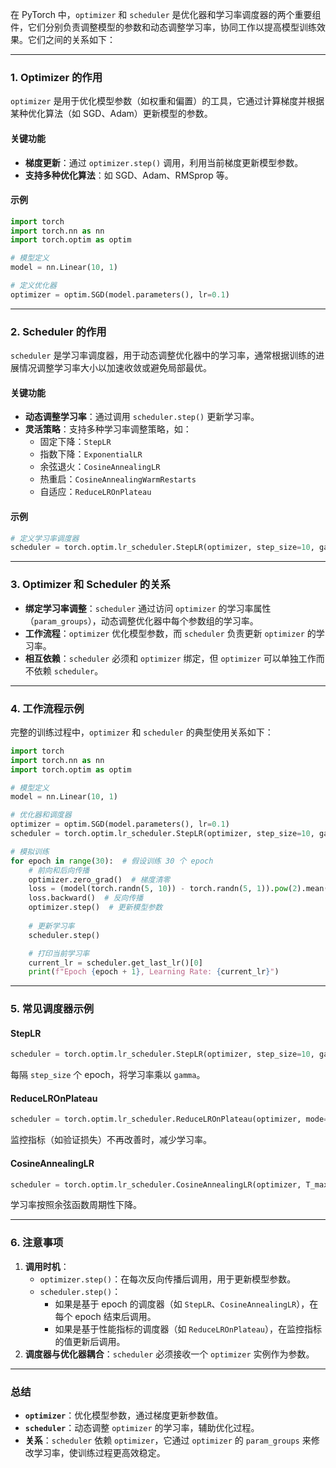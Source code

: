 在 PyTorch 中，`optimizer` 和 `scheduler` 是优化器和学习率调度器的两个重要组件，它们分别负责调整模型的参数和动态调整学习率，协同工作以提高模型训练效果。它们之间的关系如下：

---

### **1. Optimizer 的作用**
`optimizer` 是用于优化模型参数（如权重和偏置）的工具，它通过计算梯度并根据某种优化算法（如 SGD、Adam）更新模型的参数。

#### 关键功能
- **梯度更新**：通过 `optimizer.step()` 调用，利用当前梯度更新模型参数。
- **支持多种优化算法**：如 SGD、Adam、RMSprop 等。

#### 示例
```python
import torch
import torch.nn as nn
import torch.optim as optim

# 模型定义
model = nn.Linear(10, 1)

# 定义优化器
optimizer = optim.SGD(model.parameters(), lr=0.1)
```

---

### **2. Scheduler 的作用**
`scheduler` 是学习率调度器，用于动态调整优化器中的学习率，通常根据训练的进展情况调整学习率大小以加速收敛或避免局部最优。

#### 关键功能
- **动态调整学习率**：通过调用 `scheduler.step()` 更新学习率。
- **灵活策略**：支持多种学习率调整策略，如：
  - 固定下降：`StepLR`
  - 指数下降：`ExponentialLR`
  - 余弦退火：`CosineAnnealingLR`
  - 热重启：`CosineAnnealingWarmRestarts`
  - 自适应：`ReduceLROnPlateau`

#### 示例
```python
# 定义学习率调度器
scheduler = torch.optim.lr_scheduler.StepLR(optimizer, step_size=10, gamma=0.1)
```

---

### **3. Optimizer 和 Scheduler 的关系**
- **绑定学习率调整**：`scheduler` 通过访问 `optimizer` 的学习率属性（`param_groups`），动态调整优化器中每个参数组的学习率。
- **工作流程**：`optimizer` 优化模型参数，而 `scheduler` 负责更新 `optimizer` 的学习率。
- **相互依赖**：`scheduler` 必须和 `optimizer` 绑定，但 `optimizer` 可以单独工作而不依赖 `scheduler`。

---

### **4. 工作流程示例**
完整的训练过程中，`optimizer` 和 `scheduler` 的典型使用关系如下：

```python
import torch
import torch.nn as nn
import torch.optim as optim

# 模型定义
model = nn.Linear(10, 1)

# 优化器和调度器
optimizer = optim.SGD(model.parameters(), lr=0.1)
scheduler = torch.optim.lr_scheduler.StepLR(optimizer, step_size=10, gamma=0.1)

# 模拟训练
for epoch in range(30):  # 假设训练 30 个 epoch
    # 前向和后向传播
    optimizer.zero_grad()  # 梯度清零
    loss = (model(torch.randn(5, 10)) - torch.randn(5, 1)).pow(2).mean()  # 示例损失
    loss.backward()  # 反向传播
    optimizer.step()  # 更新模型参数
    
    # 更新学习率
    scheduler.step()

    # 打印当前学习率
    current_lr = scheduler.get_last_lr()[0]
    print(f"Epoch {epoch + 1}, Learning Rate: {current_lr}")
```

---

### **5. 常见调度器示例**
#### StepLR
```python
scheduler = torch.optim.lr_scheduler.StepLR(optimizer, step_size=10, gamma=0.1)
```
每隔 `step_size` 个 epoch，将学习率乘以 `gamma`。

#### ReduceLROnPlateau
```python
scheduler = torch.optim.lr_scheduler.ReduceLROnPlateau(optimizer, mode='min', factor=0.1, patience=5)
```
监控指标（如验证损失）不再改善时，减少学习率。

#### CosineAnnealingLR
```python
scheduler = torch.optim.lr_scheduler.CosineAnnealingLR(optimizer, T_max=50, eta_min=0.001)
```
学习率按照余弦函数周期性下降。

---

### **6. 注意事项**
1. **调用时机**：
   - `optimizer.step()`：在每次反向传播后调用，用于更新模型参数。
   - `scheduler.step()`：
     - 如果是基于 epoch 的调度器（如 `StepLR`、`CosineAnnealingLR`），在每个 epoch 结束后调用。
     - 如果是基于性能指标的调度器（如 `ReduceLROnPlateau`），在监控指标的值更新后调用。
2. **调度器与优化器耦合**：`scheduler` 必须接收一个 `optimizer` 实例作为参数。

---

### **总结**
- **`optimizer`**：优化模型参数，通过梯度更新参数值。
- **`scheduler`**：动态调整 `optimizer` 的学习率，辅助优化过程。
- **关系**：`scheduler` 依赖 `optimizer`，它通过 `optimizer` 的 `param_groups` 来修改学习率，使训练过程更高效稳定。